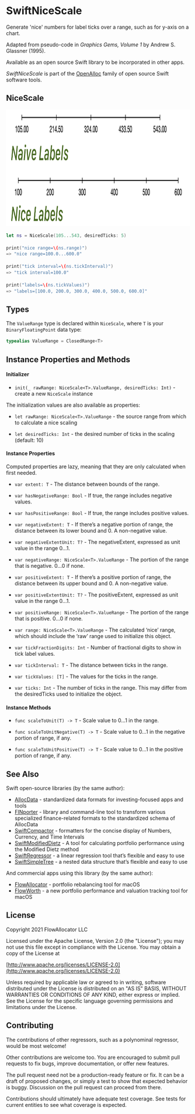 # SwiftNiceScale

Generate 'nice' numbers for label ticks over a range, such as for y-axis on a chart.

Adapted from pseudo-code in *Graphics Gems, Volume 1* by Andrew S. Glassner (1995).

Available as an open source Swift library to be incorporated in other apps.

_SwiftNiceScale_ is part of the [OpenAlloc](https://github.com/openalloc) family of open source Swift software tools.

## NiceScale

<img src="https://github.com/openalloc/SwiftNiceScale/blob/main/Images/naive_nice.png" width="1049" height="319"/>

```swift
let ns = NiceScale(105...543, desiredTicks: 5)

print("nice range=\(ns.range)")
=> "nice range=100.0...600.0"

print("tick interval=\(ns.tickInterval)")
=> "tick interval=100.0"

print("labels=\(ns.tickValues)")
=> "labels=[100.0, 200.0, 300.0, 400.0, 500.0, 600.0]"
```

## Types

The `ValueRange` type is declared within `NiceScale`, where `T` is your `BinaryFloatingPoint` data type:

```swift
typealias ValueRange = ClosedRange<T>
```

## Instance Properties and Methods

#### Initializer

- `init(_ rawRange: NiceScale<T>.ValueRange, desiredTicks: Int)` - create a new `NiceScale` instance

The initialization values are also available as properties:

- `let rawRange: NiceScale<T>.ValueRange` - the source range from which to calculate a nice scaling

- `let desiredTicks: Int` - the desired number of ticks in the scaling (default: 10)

#### Instance Properties

Computed properties are lazy, meaning that they are only calculated when first needed.

- `var extent: T` - The distance between bounds of the range.

- `var hasNegativeRange: Bool` - If true, the range includes negative values.

- `var hasPositiveRange: Bool` - If true, the range includes positive values.

- `var negativeExtent: T` - If there’s a negative portion of range, the distance between its lower bound and 0. A non-negative value.

- `var negativeExtentUnit: T?` - The negativeExtent, expressed as unit value in the range 0…1.

- `var negativeRange: NiceScale<T>.ValueRange` - The portion of the range that is negative. 0…0 if none.

- `var positiveExtent: T` - If there’s a positive portion of range, the distance between its upper bound and 0. A non-negative value.

- `var positiveExtentUnit: T?` - The positiveExtent, expressed as unit value in the range 0…1.

- `var positiveRange: NiceScale<T>.ValueRange` - The portion of the range that is positive. 0…0 if none.

- `var range: NiceScale<T>.ValueRange` - The calculated ‘nice’ range, which should include the ‘raw’ range used to initialize this object.

- `var tickFractionDigits: Int` - Number of fractional digits to show in tick label values.

- `var tickInterval: T` - The distance between ticks in the range.

- `var tickValues: [T]` - The values for the ticks in the range.

- `var ticks: Int` - The number of ticks in the range. This may differ from the desiredTicks used to initialize the object.

#### Instance Methods

- `func scaleToUnit(T) -> T` - Scale value to 0…1 in the range. 

- `func scaleToUnitNegative(T) -> T` - Scale value to 0…1 in the negative portion of range, if any.

- `func scaleToUnitPositive(T) -> T` - Scale value to 0…1 in the positive portion of range, if any.

## See Also

Swift open-source libraries (by the same author):

* [AllocData](https://github.com/openalloc/AllocData) - standardized data formats for investing-focused apps and tools
* [FINporter](https://github.com/openalloc/FINporter) - library and command-line tool to transform various specialized finance-related formats to the standardized schema of AllocData
* [SwiftCompactor](https://github.com/openalloc/SwiftCompactor) - formatters for the concise display of Numbers, Currency, and Time Intervals
* [SwiftModifiedDietz](https://github.com/openalloc/SwiftModifiedDietz) - A tool for calculating portfolio performance using the Modified Dietz method
* [SwiftRegressor](https://github.com/openalloc/SwiftRegressor) - a linear regression tool that’s flexible and easy to use
* [SwiftSimpleTree](https://github.com/openalloc/SwiftSimpleTree) - a nested data structure that’s flexible and easy to use

And commercial apps using this library (by the same author):

* [FlowAllocator](https://flowallocator.app/FlowAllocator/index.html) - portfolio rebalancing tool for macOS
* [FlowWorth](https://flowallocator.app/FlowWorth/index.html) - a new portfolio performance and valuation tracking tool for macOS

## License

Copyright 2021 FlowAllocator LLC

Licensed under the Apache License, Version 2.0 (the "License"); you may not use this file except in compliance with the License. You may obtain a copy of the License at

[http://www.apache.org/licenses/LICENSE-2.0](http://www.apache.org/licenses/LICENSE-2.0)

Unless required by applicable law or agreed to in writing, software distributed under the License is distributed on an "AS IS" BASIS, WITHOUT WARRANTIES OR CONDITIONS OF ANY KIND, either express or implied. See the License for the specific language governing permissions and limitations under the License.

## Contributing

The contributions of other regressors, such as a polynominal regressor, would be most welcome!

Other contributions are welcome too. You are encouraged to submit pull requests to fix bugs, improve documentation, or offer new features. 

The pull request need not be a production-ready feature or fix. It can be a draft of proposed changes, or simply a test to show that expected behavior is buggy. Discussion on the pull request can proceed from there.

Contributions should ultimately have adequate test coverage. See tests for current entities to see what coverage is expected.
